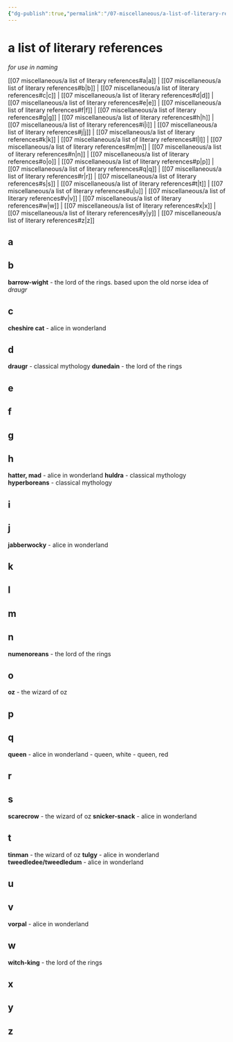 ```yaml
---
{"dg-publish":true,"permalink":"/07-miscellaneous/a-list-of-literary-references/","created":"2025-01-29T08:23:12.950-06:00","updated":"2025-03-04T09:14:02.882-06:00"}
---
```


# a list of literary references
*for use in naming*

[[07 miscellaneous/a list of literary references#a\|a]] | [[07 miscellaneous/a list of literary references#b\|b]] | [[07 miscellaneous/a list of literary references#c\|c]] | [[07 miscellaneous/a list of literary references#d\|d]] | [[07 miscellaneous/a list of literary references#e\|e]] | [[07 miscellaneous/a list of literary references#f\|f]] | [[07 miscellaneous/a list of literary references#g\|g]] | [[07 miscellaneous/a list of literary references#h\|h]] | [[07 miscellaneous/a list of literary references#i\|i]] | [[07 miscellaneous/a list of literary references#j\|j]] | [[07 miscellaneous/a list of literary references#k\|k]] | [[07 miscellaneous/a list of literary references#l\|l]] | [[07 miscellaneous/a list of literary references#m\|m]] | [[07 miscellaneous/a list of literary references#n\|n]] | [[07 miscellaneous/a list of literary references#o\|o]] | [[07 miscellaneous/a list of literary references#p\|p]] | [[07 miscellaneous/a list of literary references#q\|q]] | [[07 miscellaneous/a list of literary references#r\|r]] | [[07 miscellaneous/a list of literary references#s\|s]] | [[07 miscellaneous/a list of literary references#t\|t]] | [[07 miscellaneous/a list of literary references#u\|u]] | [[07 miscellaneous/a list of literary references#v\|v]] | [[07 miscellaneous/a list of literary references#w\|w]] | [[07 miscellaneous/a list of literary references#x\|x]] | [[07 miscellaneous/a list of literary references#y\|y]] | [[07 miscellaneous/a list of literary references#z\|z]]
## a
## b
**barrow-wight** - the lord of the rings. based upon the old norse idea of *draugr*
## c
**cheshire cat** - alice in wonderland
## d
**draugr** - classical mythology
**dunedain** - the lord of the rings
## e
## f
## g
## h
**hatter, mad** - alice in wonderland
**huldra** - classical mythology
**hyperboreans** - classical mythology
## i
## j
**jabberwocky** - alice in wonderland
## k
## l
## m
## n
**numenoreans** - the lord of the rings
## o
**oz** - the wizard of oz
## p
## q
**queen** - alice in wonderland
	- queen, white
	- queen, red
## r
## s
**scarecrow** - the wizard of oz
**snicker-snack** - alice in wonderland
## t
**tinman** - the wizard of oz
**tulgy** - alice in wonderland
**tweedledee/tweedledum** - alice in wonderland
## u
## v
**vorpal** - alice in wonderland
## w
**witch-king** - the lord of the rings
## x
## y
## z